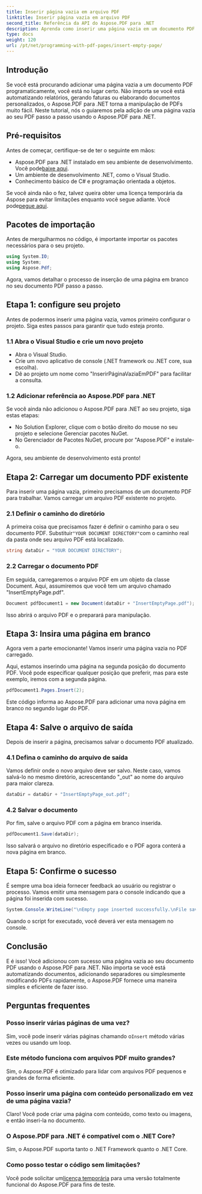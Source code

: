 ```yaml
---
title: Inserir página vazia em arquivo PDF
linktitle: Inserir página vazia em arquivo PDF
second_title: Referência da API do Aspose.PDF para .NET
description: Aprenda como inserir uma página vazia em um documento PDF usando o Aspose.PDF para .NET. Tutorial passo a passo com exemplos de código para manipulação perfeita de PDF.
type: docs
weight: 120
url: /pt/net/programming-with-pdf-pages/insert-empty-page/
---
```

## Introdução

Se você está procurando adicionar uma página vazia a um documento PDF programaticamente, você está no lugar certo. Não importa se você está automatizando relatórios, gerando faturas ou elaborando documentos personalizados, o Aspose.PDF para .NET torna a manipulação de PDFs muito fácil. Neste tutorial, nós o guiaremos pela adição de uma página vazia ao seu PDF passo a passo usando o Aspose.PDF para .NET.

## Pré-requisitos

Antes de começar, certifique-se de ter o seguinte em mãos:

-  Aspose.PDF para .NET instalado em seu ambiente de desenvolvimento. Você pode[baixe aqui](https://releases.aspose.com/pdf/net/).
- Um ambiente de desenvolvimento .NET, como o Visual Studio.
- Conhecimento básico de C# e programação orientada a objetos.

 Se você ainda não o fez, talvez queira obter uma licença temporária da Aspose para evitar limitações enquanto você segue adiante. Você pode[pegue aqui](https://purchase.aspose.com/temporary-license/).

## Pacotes de importação

Antes de mergulharmos no código, é importante importar os pacotes necessários para o seu projeto.

```csharp
using System.IO;
using System;
using Aspose.Pdf;
```

Agora, vamos detalhar o processo de inserção de uma página em branco no seu documento PDF passo a passo.

## Etapa 1: configure seu projeto

Antes de podermos inserir uma página vazia, vamos primeiro configurar o projeto. Siga estes passos para garantir que tudo esteja pronto.

### 1.1 Abra o Visual Studio e crie um novo projeto
- Abra o Visual Studio.
- Crie um novo aplicativo de console (.NET framework ou .NET core, sua escolha).
- Dê ao projeto um nome como "InserirPáginaVaziaEmPDF" para facilitar a consulta.

### 1.2 Adicionar referência ao Aspose.PDF para .NET
Se você ainda não adicionou o Aspose.PDF para .NET ao seu projeto, siga estas etapas:
- No Solution Explorer, clique com o botão direito do mouse no seu projeto e selecione Gerenciar pacotes NuGet.
- No Gerenciador de Pacotes NuGet, procure por "Aspose.PDF" e instale-o.

Agora, seu ambiente de desenvolvimento está pronto!

## Etapa 2: Carregar um documento PDF existente

Para inserir uma página vazia, primeiro precisamos de um documento PDF para trabalhar. Vamos carregar um arquivo PDF existente no projeto.

### 2.1 Definir o caminho do diretório

 A primeira coisa que precisamos fazer é definir o caminho para o seu documento PDF. Substituir`"YOUR DOCUMENT DIRECTORY"`com o caminho real da pasta onde seu arquivo PDF está localizado.

```csharp
string dataDir = "YOUR DOCUMENT DIRECTORY";
```

### 2.2 Carregar o documento PDF

Em seguida, carregaremos o arquivo PDF em um objeto da classe Document. Aqui, assumiremos que você tem um arquivo chamado "InsertEmptyPage.pdf".

```csharp
Document pdfDocument1 = new Document(dataDir + "InsertEmptyPage.pdf");
```

Isso abrirá o arquivo PDF e o preparará para manipulação.

## Etapa 3: Insira uma página em branco

Agora vem a parte emocionante! Vamos inserir uma página vazia no PDF carregado.

Aqui, estamos inserindo uma página na segunda posição do documento PDF. Você pode especificar qualquer posição que preferir, mas para este exemplo, iremos com a segunda página.

```csharp
pdfDocument1.Pages.Insert(2);
```

Este código informa ao Aspose.PDF para adicionar uma nova página em branco no segundo lugar do PDF.

## Etapa 4: Salve o arquivo de saída

Depois de inserir a página, precisamos salvar o documento PDF atualizado.

### 4.1 Defina o caminho do arquivo de saída

Vamos definir onde o novo arquivo deve ser salvo. Neste caso, vamos salvá-lo no mesmo diretório, acrescentando "_out" ao nome do arquivo para maior clareza.

```csharp
dataDir = dataDir + "InsertEmptyPage_out.pdf";
```

### 4.2 Salvar o documento

Por fim, salve o arquivo PDF com a página em branco inserida.

```csharp
pdfDocument1.Save(dataDir);
```

Isso salvará o arquivo no diretório especificado e o PDF agora conterá a nova página em branco.

## Etapa 5: Confirme o sucesso

É sempre uma boa ideia fornecer feedback ao usuário ou registrar o processo. Vamos emitir uma mensagem para o console indicando que a página foi inserida com sucesso.

```csharp
System.Console.WriteLine("\nEmpty page inserted successfully.\nFile saved at " + dataDir);
```

Quando o script for executado, você deverá ver esta mensagem no console.

## Conclusão

E é isso! Você adicionou com sucesso uma página vazia ao seu documento PDF usando o Aspose.PDF para .NET. Não importa se você está automatizando documentos, adicionando separadores ou simplesmente modificando PDFs rapidamente, o Aspose.PDF fornece uma maneira simples e eficiente de fazer isso.


## Perguntas frequentes

### Posso inserir várias páginas de uma vez?
 Sim, você pode inserir várias páginas chamando o`Insert` método várias vezes ou usando um loop.

### Este método funciona com arquivos PDF muito grandes?
Sim, o Aspose.PDF é otimizado para lidar com arquivos PDF pequenos e grandes de forma eficiente.

### Posso inserir uma página com conteúdo personalizado em vez de uma página vazia?
Claro! Você pode criar uma página com conteúdo, como texto ou imagens, e então inseri-la no documento.

### O Aspose.PDF para .NET é compatível com o .NET Core?
Sim, o Aspose.PDF suporta tanto o .NET Framework quanto o .NET Core.

### Como posso testar o código sem limitações?
 Você pode solicitar um[licença temporária](https://purchase.aspose.com/temporary-license/) para uma versão totalmente funcional do Aspose.PDF para fins de teste.